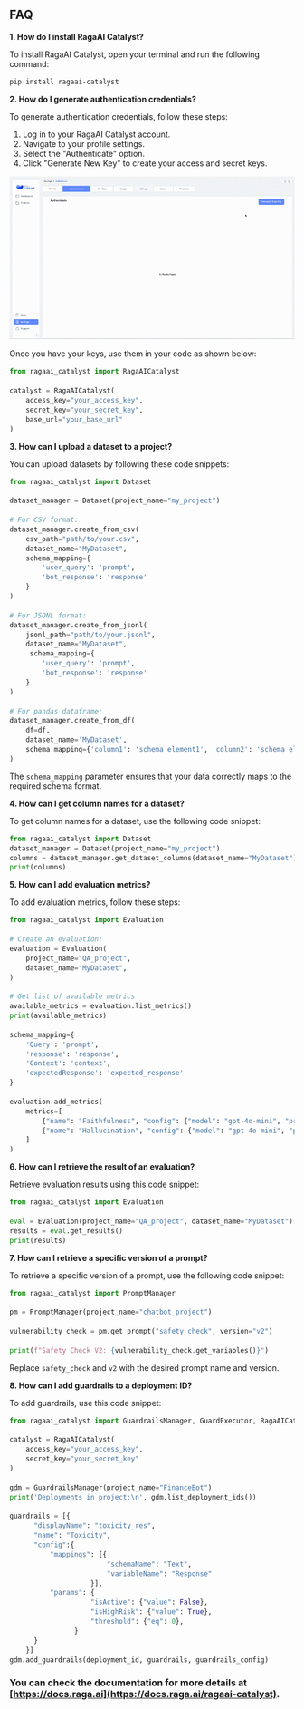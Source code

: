 
## FAQ

**1. How do I install RagaAI Catalyst?**

To install RagaAI Catalyst, open your terminal and run the following command:

```bash
pip install ragaai-catalyst
```

**2. How do I generate authentication credentials?**

To generate authentication credentials, follow these steps:

1. Log in to your RagaAI Catalyst account.
2. Navigate to your profile settings.
3. Select the "Authenticate" option.
4. Click "Generate New Key" to create your access and secret keys.

![How to generate authentication keys](img/autheticate.gif)

Once you have your keys, use them in your code as shown below:

```python
from ragaai_catalyst import RagaAICatalyst

catalyst = RagaAICatalyst(
    access_key="your_access_key",
    secret_key="your_secret_key",
    base_url="your_base_url"
)
```

**3. How can I upload a dataset to a project?**

You can upload datasets by following these code snippets:

```python
from ragaai_catalyst import Dataset

dataset_manager = Dataset(project_name="my_project")

# For CSV format:
dataset_manager.create_from_csv(
    csv_path="path/to/your.csv",
    dataset_name="MyDataset",
    schema_mapping={
        'user_query': 'prompt',
        'bot_response': 'response'
    }
)

# For JSONL format:
dataset_manager.create_from_jsonl(
    jsonl_path="path/to/your.jsonl",
    dataset_name="MyDataset",
     schema_mapping={
        'user_query': 'prompt',
        'bot_response': 'response'
    }
)

# For pandas dataframe:
dataset_manager.create_from_df(
    df=df,
    dataset_name='MyDataset',
    schema_mapping={'column1': 'schema_element1', 'column2': 'schema_element2'}
)
```
The `schema_mapping` parameter ensures that your data correctly maps to the required schema format.

**4. How can I get column names for a dataset?**

To get column names for a dataset, use the following code snippet:

```python
from ragaai_catalyst import Dataset
dataset_manager = Dataset(project_name="my_project")
columns = dataset_manager.get_dataset_columns(dataset_name="MyDataset")
print(columns)
```

**5. How can I add evaluation metrics?**

To add evaluation metrics, follow these steps:

```python
from ragaai_catalyst import Evaluation

# Create an evaluation:
evaluation = Evaluation(
    project_name="QA_project",
    dataset_name="MyDataset",
)

# Get list of available metrics
available_metrics = evaluation.list_metrics()
print(available_metrics)

schema_mapping={
    'Query': 'prompt',
    'response': 'response',
    'Context': 'context',
    'expectedResponse': 'expected_response'
}

evaluation.add_metrics(
    metrics=[
        {"name": "Faithfulness", "config": {"model": "gpt-4o-mini", "provider": "openai", "threshold": {"gte": 0.323}}, "column_name": "Faithfulness_gte", "schema_mapping": schema_mapping},
        {"name": "Hallucination", "config": {"model": "gpt-4o-mini", "provider": "openai", "threshold": {"eq": 0.323}}, "column_name": "Hallucination_eq", "schema_mapping": schema_mapping},
    ]
)
```

**6. How can I retrieve the result of an evaluation?**

Retrieve evaluation results using this code snippet:

```python
from ragaai_catalyst import Evaluation

eval = Evaluation(project_name="QA_project", dataset_name="MyDataset")
results = eval.get_results()
print(results)
```

**7. How can I retrieve a specific version of a prompt?**

To retrieve a specific version of a prompt, use the following code snippet:

```python
from ragaai_catalyst import PromptManager

pm = PromptManager(project_name="chatbot_project")

vulnerability_check = pm.get_prompt("safety_check", version="v2")

print(f"Safety Check V2: {vulnerability_check.get_variables()}")
```
Replace `safety_check` and `v2` with the desired prompt name and version.


**8. How can I add guardrails to a deployment ID?**

To add guardrails, use this code snippet:

```python
from ragaai_catalyst import GuardrailsManager, GuardExecutor, RagaAICatalyst

catalyst = RagaAICatalyst(
    access_key="your_access_key",
    secret_key="your_secret_key"
)

gdm = GuardrailsManager(project_name="FinanceBot")
print('Deployments in project:\n', gdm.list_deployment_ids())

guardrails = [{
      "displayName": "toxicity_res",
      "name": "Toxicity",
      "config":{
          "mappings": [{
                        "schemaName": "Text",
                        "variableName": "Response"
                    }],
          "params": {
                    "isActive": {"value": False},
                    "isHighRisk": {"value": True},
                    "threshold": {"eq": 0},
                }
      }
    }]
gdm.add_guardrails(deployment_id, guardrails, guardrails_config)
```

### You can check the documentation for more details at [https://docs.raga.ai](https://docs.raga.ai/ragaai-catalyst). 
